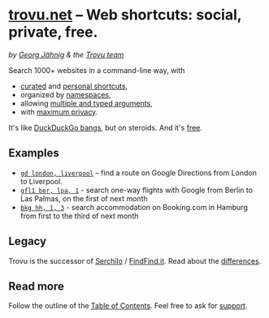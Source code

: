 # [trovu.net](https://trovu.net/) – Web shortcuts: social, private, free.

_by [Georg Jähnig](https://github.com/georgjaehnig/) & the [Trovu team](https://github.com/orgs/trovu/teams/editors)_

Search 1000+ websites in a command-line way, with

-   [curated](https://trovu.net/docs/editors/) and [personal shortcuts](https://trovu.net/docs/users/advanced/),
-   organized by [namespaces](https://trovu.net/docs/shortcuts/namespaces/),
-   allowing [multiple and typed arguments](https://trovu.net/docs/shortcuts/url/),
-   with [maximum privacy](https://trovu.net/docs/privacy/).

It's like [DuckDuckGo bangs](https://duckduckgo.com/bangs), but on steroids. And it's [free](https://github.com/trovu/trovu/blob/master/LICENSE).

## Examples

-   [`gd london, liverpool`](https://trovu.net/process/index.html#query=gd+london%2Cliverpool) – find a route on Google Directions from London to Liverpool.
-   [`gfl1 ber, lpa, 1`](https://trovu.net/process/index.html#query=gfl1+ber%2Clpa%2C1) - search one-way flights with Google from Berlin to Las Palmas, on the first of next month
-   [`bkg hh, 1, 3`](https://trovu.net/process/index.html#country=de&language=en&query=bkg+hh%2C1%2C3) - search accommodation on Booking.com in Hamburg from first to the third of next month

## Legacy

Trovu is the successor of [Serchilo](https://github.com/georgjaehnig/serchilo-drupal) / [FindFind.it](https://www.findfind.it/). Read about the [differences](https://trovu.net/docs/legacy/differences/).

## Read more

Follow the outline of the [Table of Contents](https://trovu.net/docs/). Feel free to ask for [support](https://trovu.net/docs/users/support/).
